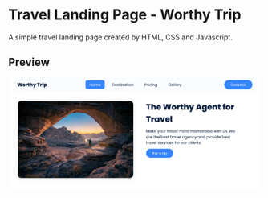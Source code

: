 # Travel Landing Page - Worthy Trip

A simple travel landing page created by HTML, CSS and Javascript.

## Preview

[![preview-img](./assets/preview-img.png)](https://worthy-trip-codeevoyager.vercel.app)
